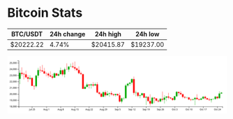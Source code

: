 # Bitcoin Stats

BTC/USDT|24h change|24h high|24h low|
|---|---|---|---|
|$20222.22|4.74%|$20415.87|$19237.00|

<img src="./chart.svg">
